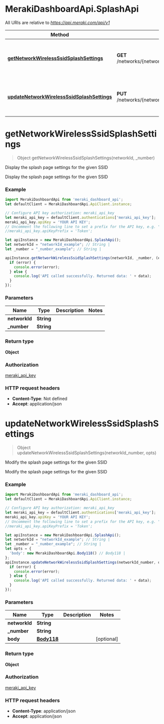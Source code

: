 # MerakiDashboardApi.SplashApi

All URIs are relative to *https://api.meraki.com/api/v1*

Method | HTTP request | Description
------------- | ------------- | -------------
[**getNetworkWirelessSsidSplashSettings**](SplashApi.md#getNetworkWirelessSsidSplashSettings) | **GET** /networks/{networkId}/wireless/ssids/{number}/splash/settings | Display the splash page settings for the given SSID
[**updateNetworkWirelessSsidSplashSettings**](SplashApi.md#updateNetworkWirelessSsidSplashSettings) | **PUT** /networks/{networkId}/wireless/ssids/{number}/splash/settings | Modify the splash page settings for the given SSID

<a name="getNetworkWirelessSsidSplashSettings"></a>
# **getNetworkWirelessSsidSplashSettings**
> Object getNetworkWirelessSsidSplashSettings(networkId, _number)

Display the splash page settings for the given SSID

Display the splash page settings for the given SSID

### Example
```javascript
import MerakiDashboardApi from 'meraki_dashboard_api';
let defaultClient = MerakiDashboardApi.ApiClient.instance;

// Configure API key authorization: meraki_api_key
let meraki_api_key = defaultClient.authentications['meraki_api_key'];
meraki_api_key.apiKey = 'YOUR API KEY';
// Uncomment the following line to set a prefix for the API key, e.g. "Token" (defaults to null)
//meraki_api_key.apiKeyPrefix = 'Token';

let apiInstance = new MerakiDashboardApi.SplashApi();
let networkId = "networkId_example"; // String | 
let _number = "_number_example"; // String | 

apiInstance.getNetworkWirelessSsidSplashSettings(networkId, _number, (error, data, response) => {
  if (error) {
    console.error(error);
  } else {
    console.log('API called successfully. Returned data: ' + data);
  }
});
```

### Parameters

Name | Type | Description  | Notes
------------- | ------------- | ------------- | -------------
 **networkId** | **String**|  | 
 **_number** | **String**|  | 

### Return type

**Object**

### Authorization

[meraki_api_key](../README.md#meraki_api_key)

### HTTP request headers

 - **Content-Type**: Not defined
 - **Accept**: application/json

<a name="updateNetworkWirelessSsidSplashSettings"></a>
# **updateNetworkWirelessSsidSplashSettings**
> Object updateNetworkWirelessSsidSplashSettings(networkId_number, opts)

Modify the splash page settings for the given SSID

Modify the splash page settings for the given SSID

### Example
```javascript
import MerakiDashboardApi from 'meraki_dashboard_api';
let defaultClient = MerakiDashboardApi.ApiClient.instance;

// Configure API key authorization: meraki_api_key
let meraki_api_key = defaultClient.authentications['meraki_api_key'];
meraki_api_key.apiKey = 'YOUR API KEY';
// Uncomment the following line to set a prefix for the API key, e.g. "Token" (defaults to null)
//meraki_api_key.apiKeyPrefix = 'Token';

let apiInstance = new MerakiDashboardApi.SplashApi();
let networkId = "networkId_example"; // String | 
let _number = "_number_example"; // String | 
let opts = { 
  'body': new MerakiDashboardApi.Body118() // Body118 | 
};
apiInstance.updateNetworkWirelessSsidSplashSettings(networkId_number, opts, (error, data, response) => {
  if (error) {
    console.error(error);
  } else {
    console.log('API called successfully. Returned data: ' + data);
  }
});
```

### Parameters

Name | Type | Description  | Notes
------------- | ------------- | ------------- | -------------
 **networkId** | **String**|  | 
 **_number** | **String**|  | 
 **body** | [**Body118**](Body118.md)|  | [optional] 

### Return type

**Object**

### Authorization

[meraki_api_key](../README.md#meraki_api_key)

### HTTP request headers

 - **Content-Type**: application/json
 - **Accept**: application/json

